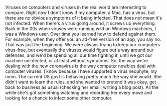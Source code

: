 Viruses on computers and viruses in the real world are interesting to compare. Right now I don't know if my computer, a Mac, has a virus, but there are no obvious symptoms of it being infected. That does  not mean it's not infected. When there's a virus going around, it screws up everything. Back in the 00s when viruses were running wild on Windows machines, I was a Windows user. Over time you learned how to defend against them. For example, when they offer you an ad-free version of an app, you say no. That was just the beginning. We were always trying to keep our computers virus-free, but eventually the viruses would figure out a way around our defenses, and we'd be spending all our time fighting it, until we got our machine uninfected, or at least without symptoms. So, the way we're dealing with the new coronavirus is the way computer newbies deal with computer viruses. I know because I have supported a virus neophyte, my mom. The current US govt is behaving pretty much the way she would. She didn't want to learn the rules, and she wanted to pretend it was okay, get back to business as usual (checking her email, writing a blog post). All the while she's got something watching and recording her every move and looking for a chance to infect some other computer. 
